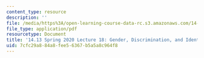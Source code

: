 ```yaml
---
content_type: resource
description: ''
file: /media/https%3A/open-learning-course-data-rc.s3.amazonaws.com/14-13-psychology-and-economics-spring-2020/7cfc29a884a8fee56367b5a5a8c964f8_MIT14_13S20_lec18.pdf
file_type: application/pdf
resourcetype: Document
title: '14.13 Spring 2020 Lecture 18: Gender, Discrimination, and Identity'
uid: 7cfc29a8-84a8-fee5-6367-b5a5a8c964f8
---
```

